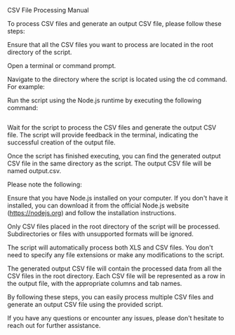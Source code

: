 CSV File Processing Manual

To process CSV files and generate an output CSV file, please follow these steps:

Ensure that all the CSV files you want to process are located in the root directory of the script.

Open a terminal or command prompt.

Navigate to the directory where the script is located using the cd command. For example:

Run the script using the Node.js runtime by executing the following command:
```node script.js
```

Wait for the script to process the CSV files and generate the output CSV file. The script will provide feedback in the terminal, indicating the successful creation of the output file.

Once the script has finished executing, you can find the generated output CSV file in the same directory as the script. The output CSV file will be named output.csv.

Please note the following:

Ensure that you have Node.js installed on your computer. If you don't have it installed, you can download it from the official Node.js website (https://nodejs.org) and follow the installation instructions.

Only CSV files placed in the root directory of the script will be processed. Subdirectories or files with unsupported formats will be ignored.

The script will automatically process both XLS and CSV files. You don't need to specify any file extensions or make any modifications to the script.

The generated output CSV file will contain the processed data from all the CSV files in the root directory. Each CSV file will be represented as a row in the output file, with the appropriate columns and tab names.

By following these steps, you can easily process multiple CSV files and generate an output CSV file using the provided script.

If you have any questions or encounter any issues, please don't hesitate to reach out for further assistance.